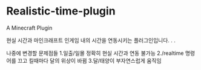 # Realistic-time-plugin
A Minecraft Plugin

현실 시간과 마인크래프트 인게임 내의 시간을 연동시키는 플러그인입니다.
.
.

나중에 변경할 문제점들
1.일출/일몰 정확히 현실 시간과 연동 불가능
2./realtime 명령어를 끄고 킬때마다 달의 위상이 바뀜
3.달/태양이 부자연스럽게 움직임
